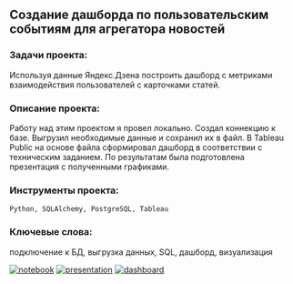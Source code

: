 ## Создание дашборда по пользовательским событиям для агрегатора новостей

### Задачи проекта:
Используя данные Яндекс.Дзена построить дашборд с метриками взаимодействия пользователей с карточками статей.

### Описание проекта:
Работу над этим проектом я провел локально. Создал коннекцию к базе.
Выгрузил необходимые данные и сохранил их в файл.
В Tableau Public на основе файла сформировал дашборд в соответствии с техническим заданием.
По результатам была подготовлена презентация с полученными графиками.

### Инструменты проекта:
<code>Python, SQLAlchemy, PostgreSQL, Tableau</code>

### Ключевые слова:
подключение к БД, выгрузка данных, SQL, дашборд, визуализация

[![notebook](https://custom-icon-badges.herokuapp.com/badge/Notebook-24292f.svg?logo=jupyter&style=for-the-badge)](/project11_dashbord-zen-yandex/connect_db.ipynb)
[![presentation](https://custom-icon-badges.herokuapp.com/badge/Presentation-24292f.svg?logo=adobeacrobatreader&style=for-the-badge&logoColor=f40f02)](/project11_dashbord-zen-yandex/zen-yandex.pdf)
[![dashboard](https://custom-icon-badges.herokuapp.com/badge/Dashboard-24292f.svg?logo=tableau&style=for-the-badge)](https://public.tableau.com/app/profile/dmitrii.gorbachev/viz/Zen_YandexDashboard_16511516859270/DashboarsZen_Yandex)

